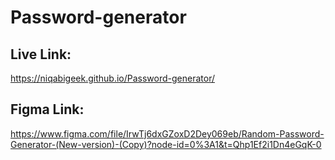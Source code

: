 # Password-generator


## Live Link: 

https://niqabigeek.github.io/Password-generator/


## Figma Link: 

https://www.figma.com/file/IrwTj6dxGZoxD2Dey069eb/Random-Password-Generator-(New-version)-(Copy)?node-id=0%3A1&t=Qhp1Ef2i1Dn4eGqK-0


